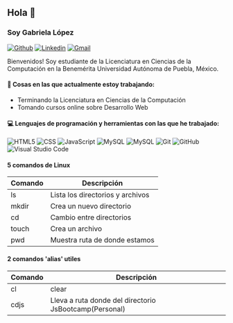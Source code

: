 ## Hola 👋 
### Soy Gabriela López
<!--
  link a mi perfil de github
  -->
[![Github](https://img.shields.io/badge/-Github-000?style=flat&logo=Github&logoColor=white)](https://github.com/lhdez-gaby)
[![Linkedin](https://img.shields.io/badge/-LinkedIn-blue?style=flat&logo=Linkedin&logoColor=white)](https://www.linkedin.com/in/lhdez-gaby/)
[![Gmail](https://img.shields.io/badge/-Gmail-c14438?style=flat&logo=Gmail&logoColor=white)](mailto:lhdez.gaby@gmail.com)

Bienvenidos! Soy estudiante de la Licenciatura en Ciencias de la Computación en la Benemérita Universidad Autónoma de Puebla, México.  


#### 🌱 Cosas en las que actualmente estoy trabajando: 
- Terminando la Licenciatura en Ciencias de la Computación  
- Tomando cursos online sobre Desarrollo Web

#### :computer: Lenguajes de programación y herramientas con las que he trabajado: 
  ![HTML5](https://img.shields.io/badge/-HTML5-333333?style=flat&logo=HTML5)
  ![CSS](https://img.shields.io/badge/-CSS-333333?style=flat&logo=CSS3&logoColor=1572B6)
  ![JavaScript](https://img.shields.io/badge/-JavaScript-333333?style=flat&logo=javascript)
  ![MySQL](https://img.shields.io/badge/-MySQL-333333?style=flat&logo=mysql)
  ![MySQL](https://img.shields.io/badge/-MySQL-333333?style=flat&logo=mysql)
  ![Git](https://img.shields.io/badge/-Git-333333?style=flat&logo=git)
  ![GitHub](https://img.shields.io/badge/-GitHub-333333?style=flat&logo=github)
  ![Visual Studio Code](https://img.shields.io/badge/-Visual%20Studio%20Code-333333?style=flat&logo=visual-studio-code&logoColor=007ACC)
  

#### 5 comandos de Linux

  |Comando | Descripción                      |
  |--------|----------------------------------|
  | ls     | Lista los directorios y archivos |
  | mkdir  | Crea un nuevo directorio         |
  | cd     | Cambio entre directorios         |
  | touch  | Crea un archivo                  |
  | pwd    | Muestra ruta de donde estamos    |

  #### 2 comandos 'alias' utiles

  |Comando | Descripción                                            |
  |--------|--------------------------------------------------------|
  | cl     | clear                                                  | 
  | cdjs   | Lleva a ruta donde del directorio JsBootcamp(Personal) |
